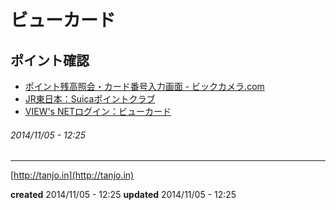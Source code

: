 # ビューカード

## ポイント確認

- <a href="https://www.biccamera.com/bicbic/jsp/w/users/zandaka/input_point.jsp">ポイント残高照会・カード番号入力画面 - ビックカメラ.com</a>
- <a href="http://www.jreast.co.jp/suicapoint/index.html">JR東日本：Suicaポイントクラブ</a>
- <a href="http://www.jreast.co.jp/card/servicelist/viewsnet/login.html">VIEW&apos;s NETログイン：ビューカード</a>

###### *2014/11/05 - 12:25*

---

[http://tanjo.in](http://tanjo.in)

**created** 2014/11/05 - 12:25
**updated** 2014/11/05 - 12:25

